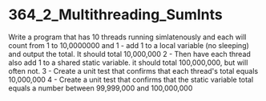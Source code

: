 # 364_2_Multithreading_SumInts


Write a program that has 10 threads running simlatenously and each will count from 1 to 10,0000000
and 
1 - add 1 to a  local  variable (no sleeping) and output the total. It should total 10,000,000
2 - Then have each thread also add 1 to a shared static variable. it should total 100,000,000, but will often not.
3 - Create a unit test that confirms that each thread's total equals 10,000,000
4 - Create a unit test that confirms that the static variable total equals a number between 99,999,000 and 100,000,000
